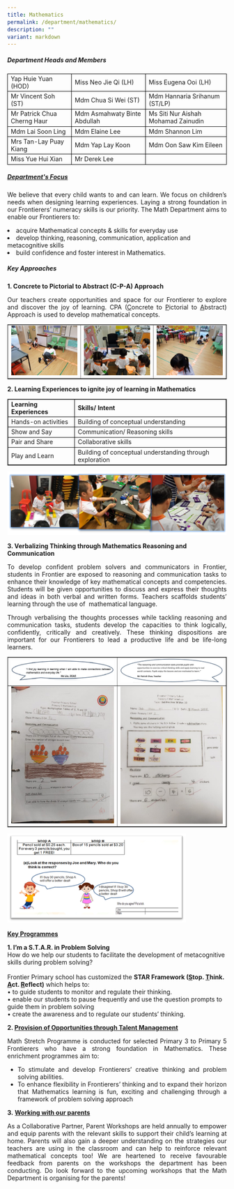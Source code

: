 ```yaml
---
title: Mathematics
permalink: /department/mathematics/
description: ""
variant: markdown
---
```

<h5><strong>Department Heads and Members</strong></h5>
<table class="aligncenter">
<tbody>
<tr>
<td style="border:1px solid black;">Yap Huie Yuan (HOD)</td>
<td style="border:1px solid black;">Miss Neo Jie Qi (LH)</td>
<td style="border:1px solid black;">Miss Eugena Ooi (LH)</td>
</tr>
<tr>
<td style="border:1px solid black;">Mr Vincent Soh (ST)</td>
<td style="border:1px solid black;">Mdm Chua Si Wei (ST)</td>
<td style="border:1px solid black;">Mdm Hannaria Srihanum (ST/LP)</td>
</tr>
<tr>
<td style="border:1px solid black;">Mr Patrick Chua Cherng Haur</td>
<td style="border:1px solid black;">Mdm Asmahwaty Binte Abdullah</td>
<td style="border:1px solid black;">Ms Siti Nur Aishah Mohamad Zainudin</td>
</tr>
<tr>
<td style="border:1px solid black;">Mdm Lai Soon Ling</td>
<td style="border:1px solid black;">Mdm Elaine Lee</td>
<td style="border:1px solid black;">Mdm Shannon Lim</td>
</tr>
<tr>
<td style="border:1px solid black;">Mrs Tan-Lay Puay Kiang</td>
<td style="border:1px solid black;">Mdm Yap Lay Koon</td>
<td style="border:1px solid black;">Mdm Oon Saw Kim Eileen</td>
</tr>
<tr>
<td style="border:1px solid black;">Miss Yue Hui Xian</td>
<td style="border:1px solid black;">Mr Derek Lee</td>
<td style="border:1px solid black;"></td>
</tr>
</tbody>
</table>
<h5><strong><u>Department's Focus</u></strong></h5>
<p style="text-align: justify;">We believe that every child wants to and can learn. We focus on children’s needs when designing learning experiences. Laying a strong foundation in our Frontierers’ numeracy skills is our priority. The Math Department aims to enable our Frontierers to:</p>
<li>acquire Mathematical concepts &amp; skills for everyday use</li>
<li>develop thinking, reasoning, communication, application and metacognitive skills</li>
<li>build confidence and foster interest in Mathematics.</li>
<h5><strong>Key Approaches</strong></h5>
<p><strong>1. Concrete to Pictorial to Abstract (C-P-A) Approach</strong></p>
<p style="text-align: justify;">Our teachers create opportunities and space for our Frontierer to explore and discover the joy of learning. CPA (<u>C</u>oncrete to&nbsp;<u>P</u>ictorial to&nbsp;<u>A</u>bstract) Approach is used to develop mathematical concepts.</p>
<table style="border-collapse: collapse; width: 100%;" border="1">
<tbody>
<tr>
<td style="width: 33.3333%;"><img src="/images/maf1.jpg"></td>
<td style="width: 33.3333%;"><img src="/images/maf2.jpg"></td>
<td style="width: 33.3333%;"><img src="/images/maf3.jpg"></td>
</tr>
</tbody>
</table>
<p><strong>2. Learning Experiences to ignite joy of learning in Mathematics</strong></p>
<table border="1">
<tbody>
<tr>
<td style="border:1px solid black;"><strong>Learning Experiences</strong></td>
<td style="border:1px solid black;"><strong>Skills/ Intent</strong></td>
</tr>
<tr>
<td style="border:1px solid black;">Hands-on activities</td>
<td style="border:1px solid black;">Building of conceptual understanding</td>
</tr>
<tr>
<td style="border:1px solid black;">Show and Say</td>
<td style="border:1px solid black;">Communication/ Reasoning skills</td>
</tr>
<tr>
<td style="border:1px solid black;">Pair and Share</td>
<td style="border:1px solid black;">Collaborative skills</td>
</tr>
<tr>
<td style="border:1px solid black;">Play and Learn</td>
<td style="border:1px solid black;">Building of conceptual understanding through exploration</td>
</tr>
</tbody>
</table>

<img src="/images/MATH_1.png">


<p><strong>3. Verbalizing Thinking through Mathematics Reasoning and Communication</strong></p>
<p style="text-align: justify;">To develop confident problem solvers and communicators in Frontier, students in Frontier are exposed to reasoning and communication tasks to enhance their knowledge of key mathematical concepts and competencies. Students will be given opportunities to discuss and express their thoughts and ideas in both verbal and written forms. Teachers scaffolds students’ learning through the use of&nbsp; mathematical language.</p>
<p style="text-align: justify;">Through verbalising the thoughts processes while tackling reasoning and communication tasks, students develop the capacities to think logically, confidently, critically and creatively. These thinking dispositions are important for our Frontierers to lead a productive life and be life-long learners.</p>
<table style="border-collapse: collapse; width: 100%;" border="1">
<tbody>
<tr>
<td style="width: 50%;"><img src="/images/maf7.jpg"></td>
<td style="width: 50%;"><img src="/images/maf8.jpg"></td>
</tr>
<tr>
<td style="width: 50%;"><img src="/images/maf9.jpg"></td>
<td style="width: 50%;"><img src="/images/maf10.jpg"></td>
</tr>
</tbody>
</table>

<img src="/images/MATH_2.png">

<p><strong><u>Key Programmes</u></strong></p>

<strong>1.	I’m a S.T.A.R. in Problem Solving</strong><br> 
How do we help our students to facilitate the development of metacognitive skills during problem solving? <br><br>
Frontier Primary school has customized the <strong>STAR Framework (<u>S</u>top. <u>T</u>hink. <u>A</u>ct. <u>R</u>eflect)</strong> which helps to:<br>
•	to guide students to monitor and regulate their thinking.<br>
•	enable our students to pause frequently and use the question prompts to guide them in problem solving<br>
•	create the awareness and to regulate our students’ thinking. 


<p><strong>2. <u>Provision of Opportunities through Talent Management</u></strong></p>
<p style="text-align: justify;">Math Stretch Programme is conducted for selected Primary 3 to Primary 5 Frontierers who have a strong foundation in Mathematics. These enrichment programmes aim to:</p>
<ul>
<li style="text-align: justify;">To stimulate and develop Frontierers’ creative thinking and problem solving abilities.</li>
<li style="text-align: justify;">To enhance flexibility in Frontierers’ thinking and to expand their horizon that Mathematics learning is fun, exciting and challenging through a framework of problem solving approach</li>
</ul>
<p><strong>3.</strong>&nbsp;<strong><u>Working with our parents</u></strong></p>
<p style="text-align: justify;">As a Collaborative Partner, Parent Workshops are held annually to empower and equip parents with the relevant skills to support their child’s learning at home. Parents will also gain a deeper understanding on the strategies our teachers are using in the classroom and can help to reinforce relevant mathematical concepts too! We are heartened to receive favourable feedback from parents on the workshops the department has been conducting. Do look forward to the upcoming workshops that the Math Department is organising for the parents!</p>